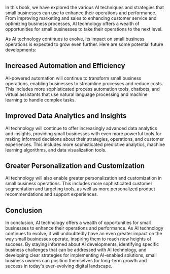 
In this book, we have explored the various AI techniques and strategies that small businesses can use to enhance their operations and performance. From improving marketing and sales to enhancing customer service and optimizing business processes, AI technology offers a wealth of opportunities for small businesses to take their operations to the next level.

As AI technology continues to evolve, its impact on small business operations is expected to grow even further. Here are some potential future developments:

Increased Automation and Efficiency
-----------------------------------

AI-powered automation will continue to transform small business operations, enabling businesses to streamline processes and reduce costs. This includes more sophisticated process automation tools, chatbots, and virtual assistants that use natural language processing and machine learning to handle complex tasks.

Improved Data Analytics and Insights
------------------------------------

AI technology will continue to offer increasingly advanced data analytics and insights, providing small businesses with even more powerful tools for making informed decisions about their strategies, operations, and customer experiences. This includes more sophisticated predictive analytics, machine learning algorithms, and data visualization tools.

Greater Personalization and Customization
-----------------------------------------

AI technology will also enable greater personalization and customization in small business operations. This includes more sophisticated customer segmentation and targeting tools, as well as more personalized product recommendations and support experiences.

Conclusion
----------

In conclusion, AI technology offers a wealth of opportunities for small businesses to enhance their operations and performance. As AI technology continues to evolve, it will undoubtedly have an even greater impact on the way small businesses operate, inspiring them to reach new heights of success. By staying informed about AI developments, identifying specific business challenges that can be addressed with AI technology, and developing clear strategies for implementing AI-enabled solutions, small business owners can position themselves for long-term growth and success in today's ever-evolving digital landscape.
